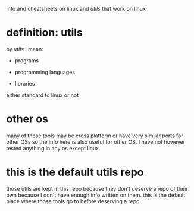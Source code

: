 info and cheatsheets on linux and *utils* that work on linux

# definition: utils

by *utils* I mean:

- programs

- programming languages

- libraries

either standard to linux or not

# other os

many of those tools may be cross platform or have very similar ports for
other OSs so the info here is also useful for other OS.
I have not however tested anything in any os except linux.

# this is the default utils repo

those utils are kept in this repo because
they don't deserve a repo of their own because I don't have enough info written on them.
this is the default place where those tools go to before deserving a repo
